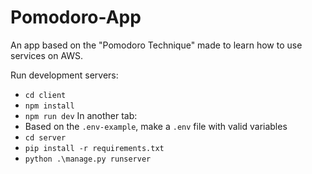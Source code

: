 # Pomodoro-App
An app based on the "Pomodoro Technique" made to learn how to use services on AWS.

Run development servers:
- `cd client`
- `npm install`
- `npm run dev`
In another tab:
- Based on the `.env-example`, make a `.env` file with valid variables
- `cd server`
- `pip install -r requirements.txt`
- `python .\manage.py runserver`
